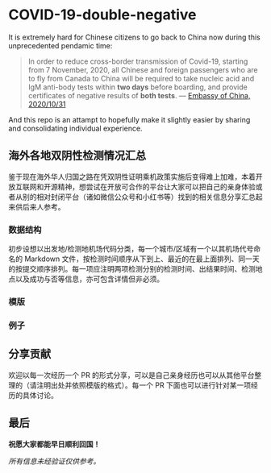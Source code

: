 # COVID-19-double-negative

It is extremely hard for Chinese citizens to go back to China now during this unprecedented pendamic time:

> In order to reduce cross-border transmission of Covid-19, starting from 7 November, 2020, all Chinese and foreign passengers who are to fly from Canada to China will be required to take nucleic acid and IgM anti-body tests within **two days** before boarding, and provide certificates of negative results of **both tests**.
> –– [Embassy of China, 2020/10/31](http://ca.china-embassy.org/eng/sggg/t1828289.htm)

And this repo is an attampt to hopefully make it slightly easier by sharing and consolidating individual experience.

## 海外各地双阴性检测情况汇总

鉴于现在海外华人归国之路在凭双阴性证明乘机政策实施后变得难上加难，本着开放互联网和开源精神，想尝试在开放可合作的平台让大家可以把自己的亲身体验或者从别的相对封闭平台（诸如微信公众号和小红书等）找到的相关信息分享汇总起来供后来人参考。

### 数据结构

初步设想以出发地/检测地机场代码分类，每一个城市/区域有一个以其机场代号命名的 Markdown 文件，按检测时间顺序从下到上、最近的在最上面排列、同一天的按提交顺序排列。每一项应注明两项检测分别的检测时间、出结果时间、检测地点以及成功与否等信息，亦可包含详情但非必须。

### 模版

### 例子

## 分享贡献

欢迎以每一次经历一个 PR 的形式分享，可以是自己亲身经历也可以从其他平台整理的（请注明出处并依照模版的格式）。每一个 PR 下面也可以进行针对某一项经历的具体讨论。

## 最后

**祝愿大家都能早日顺利回国！**

_所有信息未经验证仅供参考。_
